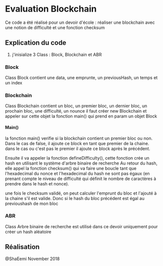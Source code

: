 # Evaluation Blockchain
Ce code a été réalisé pour un devoir d'école : réaliser une blockchain avec une notion de difficulté et une fonction checksum
## Explication du code
1. j'inisialize 3 Class : Block, Blockchain et ABR
### Block
Class Block contient une data, une emprunte, un previousHash, un temps et un index
### Blockchain
Class Blockchain contient un bloc, un premier bloc, un dernier bloc, un prochain bloc, une difficulté, un nounce
il faut créer new Blockchain et appeler sur cette objet la fonction main() qui prend en param un objet Block

#### Main()
la fonction main() verifie si la blockchain contient un premier bloc ou non. Dans le cas de false, il ajoute ce block en tant que premier de la chaine. dans le cas ou c'est pas le premier il ajoute ce block après le précédent.

Ensuite il va appeler la fonction defineDifficulty(), cette fonction crée un hash en utilisant le système d'arbre binaire de recherche
Au retour du hash, elle appel la fonction checksum() qui va faire une boucle tant que l'hexadecimal du nonce et l'hexadecimal du hash ne sont pas égaux (en prenant compte le niveau de difficulté qui définit le nombre de caractères à prendre dans le hash et nonce).

une fois le checksum validé, on peut calculer l'emprunt du bloc et l'ajouté à la chaine s'il est valide. Donc si le hash du bloc précédent est égal au previoushash de mon bloc

### ABR
Class Arbre binaire de recherche est utilisé dans ce devoir uniquement pour créer un hash aléatoire

## Réalisation
@ShaEemi
November 2018
